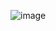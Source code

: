 ![image](https://github.com/helviovn/PROJECT_ES/assets/95757444/897bfa32-1717-44ae-a006-7e6179540714)
